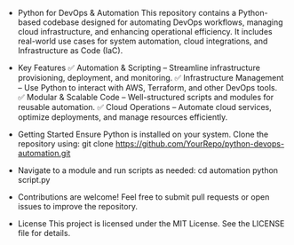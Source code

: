 - Python for DevOps & Automation
    This repository contains a Python-based codebase designed for automating DevOps workflows, managing cloud infrastructure, and enhancing operational efficiency. It includes real-world use cases for system automation, cloud integrations, and Infrastructure as Code (IaC).

- Key Features
    ✅ Automation & Scripting – Streamline infrastructure provisioning, deployment, and monitoring.
    ✅ Infrastructure Management – Use Python to interact with AWS, Terraform, and other DevOps tools.
    ✅ Modular & Scalable Code – Well-structured scripts and modules for reusable automation.
    ✅ Cloud Operations – Automate cloud services, optimize deployments, and manage resources efficiently.

- Getting Started
  Ensure Python is installed on your system. Clone the repository using:
     git clone https://github.com/YourRepo/python-devops-automation.git
  
- Navigate to a module and run scripts as needed:
    cd automation
    python script.py

- Contributions are welcome! Feel free to submit pull requests or open issues to improve the repository.

- License
    This project is licensed under the MIT License. See the LICENSE file for details.
